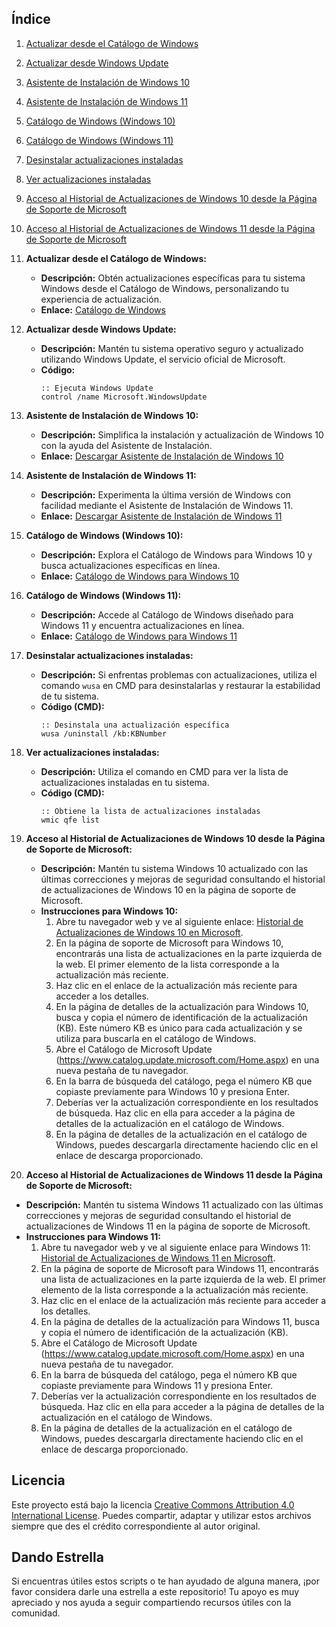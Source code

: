 ## Índice
1. [Actualizar desde el Catálogo de Windows](#actualizar-desde-el-catálogo-de-windows)
2. [Actualizar desde Windows Update](#actualizar-desde-windows-update)
3. [Asistente de Instalación de Windows 10](#asistente-de-instalación-de-windows-10)
4. [Asistente de Instalación de Windows 11](#asistente-de-instalación-de-windows-11)
5. [Catálogo de Windows (Windows 10)](#catálogo-de-windows-windows-10)
6. [Catálogo de Windows (Windows 11)](#catálogo-de-windows-windows-11)
7. [Desinstalar actualizaciones instaladas](#desinstalar-actualizaciones-instaladas)
8. [Ver actualizaciones instaladas](#ver-actualizaciones-instaladas)
9. [Acceso al Historial de Actualizaciones de Windows 10 desde la Página de Soporte de Microsoft](#acceso-al-historial-de-actualizaciones-de-windows-10-desde-la-página-de-soporte-de-microsoft)
10. [Acceso al Historial de Actualizaciones de Windows 11 desde la Página de Soporte de Microsoft](#acceso-al-historial-de-actualizaciones-de-windows-11-desde-la-página-de-soporte-de-microsoft)

1. **Actualizar desde el Catálogo de Windows:**
   - **Descripción:** Obtén actualizaciones específicas para tu sistema Windows desde el Catálogo de Windows, personalizando tu experiencia de actualización.
   - **Enlace:** [Catálogo de Windows](https://www.catalog.update.microsoft.com/Home.aspx)

2. **Actualizar desde Windows Update:**
   - **Descripción:** Mantén tu sistema operativo seguro y actualizado utilizando Windows Update, el servicio oficial de Microsoft.
   - **Código:** 
     ```batch
     :: Ejecuta Windows Update
     control /name Microsoft.WindowsUpdate
     ```

3. **Asistente de Instalación de Windows 10:**
   - **Descripción:** Simplifica la instalación y actualización de Windows 10 con la ayuda del Asistente de Instalación.
   - **Enlace:** [Descargar Asistente de Instalación de Windows 10](https://www.microsoft.com/en-us/software-download/windows10)

4. **Asistente de Instalación de Windows 11:**
   - **Descripción:** Experimenta la última versión de Windows con facilidad mediante el Asistente de Instalación de Windows 11.
   - **Enlace:** [Descargar Asistente de Instalación de Windows 11](https://www.microsoft.com/en-us/software-download/windows11)

5. **Catálogo de Windows (Windows 10):**
   - **Descripción:** Explora el Catálogo de Windows para Windows 10 y busca actualizaciones específicas en línea.
   - **Enlace:** [Catálogo de Windows para Windows 10](https://www.catalog.update.microsoft.com/Search.aspx?q=windows%2010)

6. **Catálogo de Windows (Windows 11):**
   - **Descripción:** Accede al Catálogo de Windows diseñado para Windows 11 y encuentra actualizaciones en línea.
   - **Enlace:** [Catálogo de Windows para Windows 11](https://www.catalog.update.microsoft.com/Search.aspx?q=windows%2011)

7. **Desinstalar actualizaciones instaladas:**
   - **Descripción:** Si enfrentas problemas con actualizaciones, utiliza el comando `wusa` en CMD para desinstalarlas y restaurar la estabilidad de tu sistema.
   - **Código (CMD):**
     ```batch
     :: Desinstala una actualización específica
     wusa /uninstall /kb:KBNumber
     ```
     
8. **Ver actualizaciones instaladas:**
   - **Descripción:** Utiliza el comando en CMD para ver la lista de actualizaciones instaladas en tu sistema.
   - **Código (CMD):**
     ```batch
     :: Obtiene la lista de actualizaciones instaladas
     wmic qfe list
     ```

9. **Acceso al Historial de Actualizaciones de Windows 10 desde la Página de Soporte de Microsoft:**
   - **Descripción:** Mantén tu sistema Windows 10 actualizado con las últimas correcciones y mejoras de seguridad consultando el historial de actualizaciones de Windows 10 en la página de soporte de Microsoft.
   - **Instrucciones para Windows 10:**
     1. Abre tu navegador web y ve al siguiente enlace: [Historial de Actualizaciones de Windows 10 en Microsoft](https://support.microsoft.com/es-es/topic/historial-de-actualizaciones-de-windows-10-8127c2c6-6edf-4fdf-8b9f-0f7be1ef3562).
     2. En la página de soporte de Microsoft para Windows 10, encontrarás una lista de actualizaciones en la parte izquierda de la web. El primer elemento de la lista corresponde a la actualización más reciente.
     3. Haz clic en el enlace de la actualización más reciente para acceder a los detalles.
     4. En la página de detalles de la actualización para Windows 10, busca y copia el número de identificación de la actualización (KB). Este número KB es único para cada actualización y se utiliza para buscarla en el catálogo de Windows.
     5. Abre el Catálogo de Microsoft Update (https://www.catalog.update.microsoft.com/Home.aspx) en una nueva pestaña de tu navegador.
     6. En la barra de búsqueda del catálogo, pega el número KB que copiaste previamente para Windows 10 y presiona Enter.
     7. Deberías ver la actualización correspondiente en los resultados de búsqueda. Haz clic en ella para acceder a la página de detalles de la actualización en el catálogo de Windows.
     8. En la página de detalles de la actualización en el catálogo de Windows, puedes descargarla directamente haciendo clic en el enlace de descarga proporcionado.

10. **Acceso al Historial de Actualizaciones de Windows 11 desde la Página de Soporte de Microsoft:**
   - **Descripción:** Mantén tu sistema Windows 11 actualizado con las últimas correcciones y mejoras de seguridad consultando el historial de actualizaciones de Windows 11 en la página de soporte de Microsoft.
   - **Instrucciones para Windows 11:**
     1. Abre tu navegador web y ve al siguiente enlace para Windows 11: [Historial de Actualizaciones de Windows 11 en Microsoft](https://support.microsoft.com/es-es/topic/windows-11-historial-de-actualizaciones-de-la-versi%C3%B3n-22h2-ec4229c3-9c5f-4e75-9d6d-9025ab70fcce).
     2. En la página de soporte de Microsoft para Windows 11, encontrarás una lista de actualizaciones en la parte izquierda de la web. El primer elemento de la lista corresponde a la actualización más reciente.
     3. Haz clic en el enlace de la actualización más reciente para acceder a los detalles.
     4. En la página de detalles de la actualización para Windows 11, busca y copia el número de identificación de la actualización (KB).
     5. Abre el Catálogo de Microsoft Update (https://www.catalog.update.microsoft.com/Home.aspx) en una nueva pestaña de tu navegador.
     6. En la barra de búsqueda del catálogo, pega el número KB que copiaste previamente para Windows 11 y presiona Enter.
     7. Deberías ver la actualización correspondiente en los resultados de búsqueda. Haz clic en ella para acceder a la página de detalles de la actualización en el catálogo de Windows.
     8. En la página de detalles de la actualización en el catálogo de Windows, puedes descargarla directamente haciendo clic en el enlace de descarga proporcionado.

## Licencia
Este proyecto está bajo la licencia [Creative Commons Attribution 4.0 International License](https://creativecommons.org/licenses/by/4.0/). Puedes compartir, adaptar y utilizar estos archivos siempre que des el crédito correspondiente al autor original.

## Dando Estrella
Si encuentras útiles estos scripts o te han ayudado de alguna manera, ¡por favor considera darle una estrella a este repositorio! Tu apoyo es muy apreciado y nos ayuda a seguir compartiendo recursos útiles con la comunidad.

